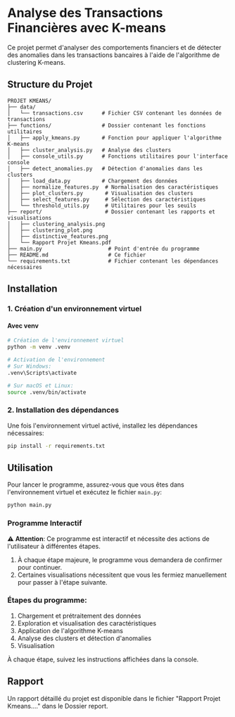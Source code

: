 # Analyse des Transactions Financières avec K-means

Ce projet permet d'analyser des comportements financiers et de détecter des anomalies dans les transactions bancaires à l'aide de l'algorithme de clustering K-means.

## Structure du Projet

```
PROJET KMEANS/
├── data/
│   └── transactions.csv      # Fichier CSV contenant les données de transactions
├── functions/                # Dossier contenant les fonctions utilitaires
│   ├── apply_kmeans.py       # Fonction pour appliquer l'algorithme K-means
│   ├── cluster_analysis.py   # Analyse des clusters
│   ├── console_utils.py      # Fonctions utilitaires pour l'interface console
│   ├── detect_anomalies.py   # Détection d'anomalies dans les clusters
│   ├── load_data.py          # Chargement des données
│   ├── normalize_features.py  # Normalisation des caractéristiques
│   ├── plot_clusters.py       # Visualisation des clusters
│   ├── select_features.py     # Sélection des caractéristiques
│   └── threshold_utils.py     # Utilitaires pour les seuils
├── report/                    # Dossier contenant les rapports et visualisations
│   ├── clustering_analysis.png
│   ├── clustering_plot.png
│   ├── distinctive_features.png
│   └── Rapport Projet Kmeans.pdf
├── main.py                     # Point d'entrée du programme
├── README.md                   # Ce fichier
└── requirements.txt            # Fichier contenant les dépendances nécessaires
```

## Installation

### 1. Création d'un environnement virtuel

#### Avec venv

```bash
# Création de l'environnement virtuel
python -m venv .venv

# Activation de l'environnement
# Sur Windows:
.venv\Scripts\activate

# Sur macOS et Linux:
source .venv/bin/activate
```


### 2. Installation des dépendances

Une fois l'environnement virtuel activé, installez les dépendances nécessaires:

```bash
pip install -r requirements.txt
```

## Utilisation

Pour lancer le programme, assurez-vous que vous êtes dans l'environnement virtuel et exécutez le fichier `main.py`:

```bash
python main.py
```

### Programme Interactif

⚠️ **Attention**: Ce programme est interactif et nécessite des actions de l'utilisateur à différentes étapes.

1. À chaque étape majeure, le programme vous demandera de confirmer pour continuer.
2. Certaines visualisations nécessitent que vous les fermiez manuellement pour passer à l'étape suivante.

### Étapes du programme:

1. Chargement et prétraitement des données
2. Exploration et visualisation des caractéristiques
3. Application de l'algorithme K-means
4. Analyse des clusters et détection d'anomalies
5. Visualisation

À chaque étape, suivez les instructions affichées dans la console.

## Rapport

Un rapport détaillé du projet est disponible dans le fichier "Rapport Projet Kmeans...." dans le Dossier report.